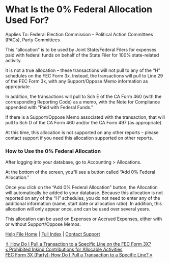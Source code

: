  What Is the 0% Federal Allocation Used For?
==========

Applies To: Federal Election Commission – Political Action Committees (PACs), Party Committees

This “allocation” is to be used by Joint State/Federal Filers for expenses paid with federal funds on behalf of the State Filer for 100% state-related activity. 

It is not a true allocation – these transactions will not pull to any of the “H” schedules on the FEC Form 3x. Instead, the transactions will pull to Line 29 of the FEC Form 3x, with any Support/Oppose Memo information as appropriate.

In addition, the transactions will pull to Sch E of the CA Form 460 (with the corresponding Reporting Code) as a memo, with the Note for Compliance appended with “Paid with Federal Funds.”

If there is a Support/Oppose Memo associated with the transaction, that will pull to Sch D of the CA Form 460 and/or the CA Form 497 (as appropriate).  

At this time, this allocation is not supported on any other reports – please contact support if you need this allocation supported on other reports.

### **How to Use the 0% Federal Allocation** ###

After logging into your database, go to Accounting \> Allocations.

At the bottom of the screen, you”ll see a button called “Add 0% Federal Allocation.”

Once you click on the “Add 0% Federal Allocation” button, the Allocation will automatically be added to your database. Because this allocation is not reported on any of the “H” schedules, you do not need to enter any of the additional information (name, start date or allocation ratio). In addition, this allocation will only appear once, and can be used over several years.  

This allocation can be used on Expenses or Accrued Expenses, either with or without Support/Oppose Memos.

[Help File Home](/help/) | [Full Index](/Help-File-Directory/) | [Contact Support](mailto:support@ISPolitical.com)

[⇑ How Do I Pull a Transaction to a Specific Line on the FEC Form 3X?](/How-Do-I-Pull-a-Transaction-to-a-Specific-Line-on-the-FEC-Form-3X)  
[« Prohibited Inkind Contributions for Allocable Activities](/Prohibited-Inkind-Contributions-for-Allocable-Activities)  
[FEC Form 3X (Party): How Do I Pull a Transaction to a Specific Line? »](/FEC-Form-X-Party-How-Do-I-Pull-a-Transaction-to-a-Specific-Line)